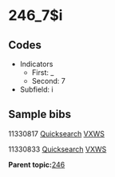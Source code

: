 # 246\_7$i

## Codes

-   Indicators
    -   First: \_
    -   Second: 7
-   Subfield: i

## Sample bibs

11330817 [Quicksearch](https://search.library.yale.edu/catalog/11330817) [VXWS](http://prodorbis.library.yale.edu:7014/vxws/GetHoldingsService?bibId=11330817)

11330833 [Quicksearch](https://search.library.yale.edu/catalog/11330833) [VXWS](http://prodorbis.library.yale.edu:7014/vxws/GetHoldingsService?bibId=11330833)

**Parent topic:**[246](../../tags/246/246.md)

